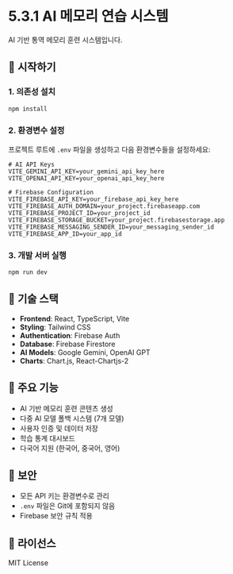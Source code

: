 # 5.3.1 AI 메모리 연습 시스템

AI 기반 통역 메모리 훈련 시스템입니다.

## 🚀 시작하기

### 1. 의존성 설치
```bash
npm install
```

### 2. 환경변수 설정
프로젝트 루트에 `.env` 파일을 생성하고 다음 환경변수들을 설정하세요:

```env
# AI API Keys
VITE_GEMINI_API_KEY=your_gemini_api_key_here
VITE_OPENAI_API_KEY=your_openai_api_key_here

# Firebase Configuration
VITE_FIREBASE_API_KEY=your_firebase_api_key_here
VITE_FIREBASE_AUTH_DOMAIN=your_project.firebaseapp.com
VITE_FIREBASE_PROJECT_ID=your_project_id
VITE_FIREBASE_STORAGE_BUCKET=your_project.firebasestorage.app
VITE_FIREBASE_MESSAGING_SENDER_ID=your_messaging_sender_id
VITE_FIREBASE_APP_ID=your_app_id
```

### 3. 개발 서버 실행
```bash
npm run dev
```

## 🔧 기술 스택

- **Frontend**: React, TypeScript, Vite
- **Styling**: Tailwind CSS
- **Authentication**: Firebase Auth
- **Database**: Firebase Firestore
- **AI Models**: Google Gemini, OpenAI GPT
- **Charts**: Chart.js, React-Chartjs-2

## 📱 주요 기능

- AI 기반 메모리 훈련 콘텐츠 생성
- 다중 AI 모델 폴백 시스템 (7개 모델)
- 사용자 인증 및 데이터 저장
- 학습 통계 대시보드
- 다국어 지원 (한국어, 중국어, 영어)

## 🔐 보안

- 모든 API 키는 환경변수로 관리
- `.env` 파일은 Git에 포함되지 않음
- Firebase 보안 규칙 적용

## 📄 라이선스

MIT License
